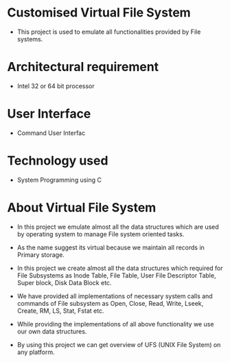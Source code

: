 
# Customised Virtual File System 
- This project is used to emulate all functionalities provided by File systems. 

# Architectural requirement
- Intel 32 or 64 bit processor

# User Interface 
- Command User Interfac

# Technology used 
- System Programming using C 
 
# About Virtual File System 
- In this project we emulate almost all the data structures which are used by operating system to 
manage File system oriented tasks.

- As the name suggest its virtual because we maintain all records in Primary storage. 

- In this project we create almost all the data structures which required for File Subsystems as 
  Inode Table, File Table, User File Descriptor Table, Super block, Disk 
  Data Block etc.
  
- We have provided all implementations of necessary system calls and commands of File 
  subsystem as Open, Close, Read, Write, Lseek, Create, RM, LS, Stat, Fstat etc. 
  
- While providing the implementations of all above functionality we use our own data 
structures. 

- By using this project we can get overview of UFS (UNIX File System) on any platform.
